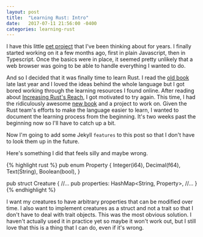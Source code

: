 ```yaml
---
layout: post
title:  "Learning Rust: Intro"
date:   2017-07-11 21:56:00 -0400
categories: learning-rust
---
```

I have this little [pet project][my-little-habitat] that I've been thinking about for years.  I finally started working on it a few months ago, first in plain Javascript, then in Typescript.  Once the basics were in place, it seemed pretty unlikely that a web browser was going to be able to handle everything I wanted to do.

And so I decided that it was finally time to learn Rust.  I read the [old book][rust-first-ed] late last year and I loved the ideas behind the whole language but I got bored working through the learning resources I found online.  After reading about [Increasing Rust's Reach][rust-reach], I got motivated to try again.  This time, I had the ridiculously awesome [new book][rust-second-ed] and a project to work on.  Given the Rust team's efforts to make the language easier to learn, I wanted to document the learning process from the beginning.  It's two weeks past the beginning now so I'll have to catch up a bit.

Now I'm going to add some Jekyll `features` to this post so that I don't have to look them up in the future.

Here's something I did that feels silly and maybe wrong.

{% highlight rust %}
pub enum Property {
    Integer(i64),
    Decimal(f64),
    Text(String),
    Boolean(bool),
}

pub struct Creature {
    //...
    pub properties: HashMap<String, Property>,
    //...
}
{% endhighlight %}

I want my creatures to have arbitrary properties that can be modified over time.  I also want to implement creatures as a struct and not a trait so that I don't have to deal with trait objects.  This was the most obvious solution.  I haven't actually used it in practice yet so maybe it won't work out, but I still love that this is a thing that I can do, even if it's wrong.


[my-little-habitat]: http://picklenerd.com/mylittlehab/
[rust-first-ed]: https://doc.rust-lang.org/book/first-edition/
[rust-second-ed]: https://doc.rust-lang.org/book/second-edition/
[rust-reach]: https://blog.rust-lang.org/2017/06/27/Increasing-Rusts-Reach.html